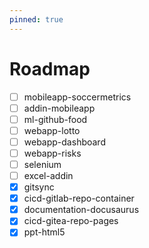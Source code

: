 ```yaml
---
pinned: true
---
```


# Roadmap

- [ ] mobileapp-soccermetrics
- [ ] addin-mobileapp
- [ ] ml-github-food
- [ ] webapp-lotto
- [ ] webapp-dashboard
- [ ] webapp-risks
- [ ] selenium
- [ ] excel-addin
- [x] gitsync
- [x] cicd-gitlab-repo-container
- [x] documentation-docusaurus
- [x] cicd-gitea-repo-pages
- [x] ppt-html5 
